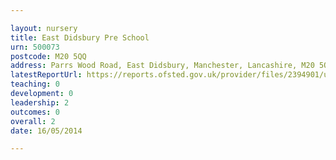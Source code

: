 ```yaml
---

layout: nursery
title: East Didsbury Pre School
urn: 500073
postcode: M20 5QQ
address: Parrs Wood Road, East Didsbury, Manchester, Lancashire, M20 5QQ
latestReportUrl: https://reports.ofsted.gov.uk/provider/files/2394901/urn/500073.pdf
teaching: 0
development: 0
leadership: 2
outcomes: 0
overall: 2
date: 16/05/2014

---
```

